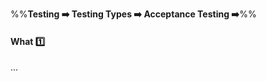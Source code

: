 <link rel="stylesheet" href="{{baseUrl}}/css/textbook.css">

<div class="website-content">

%%**Testing :arrow_right: Testing Types :arrow_right: Acceptance Testing :arrow_right:**%%

#### What :one:

<div id="main">

...

</div>
</div>
